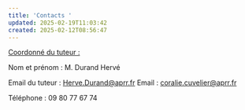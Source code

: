 ```yaml
---
title: 'Contacts '
updated: 2025-02-19T11:03:42
created: 2025-02-12T08:56:47
---
```


<u>Coordonné du tuteur :</u>

Nom et prénom : M. Durand Hervé

Email du tuteur : Herve.Durand@aprr.fr
Email : coralie.cuvelier@aprr.fr

Téléphone : 09 80 77 67 74

